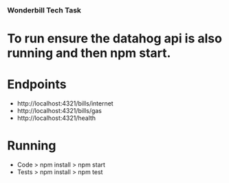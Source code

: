 ### Wonderbill Tech Task

# To run ensure the datahog api is also running and then npm start.

# Endpoints

- http://localhost:4321/bills/internet
- http://localhost:4321/bills/gas
- http://localhost:4321/health

# Running

- Code > npm install > npm start
- Tests > npm install > npm test
